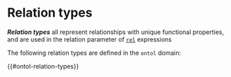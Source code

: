 # Relation types

***Relation types*** all represent relationships with unique functional properties, and are used in the relation parameter of [`rel`](rel.md) expressions

The following relation types are defined in the `ontol` domain:

{{#ontol-relation-types}}
